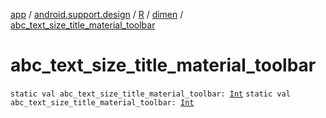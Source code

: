 [app](../../../index.md) / [android.support.design](../../index.md) / [R](../index.md) / [dimen](index.md) / [abc_text_size_title_material_toolbar](.)

# abc_text_size_title_material_toolbar

`static val abc_text_size_title_material_toolbar: `[`Int`](https://kotlinlang.org/api/latest/jvm/stdlib/kotlin/-int/index.html)
`static val abc_text_size_title_material_toolbar: `[`Int`](https://kotlinlang.org/api/latest/jvm/stdlib/kotlin/-int/index.html)